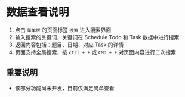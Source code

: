 # 数据查看说明

1. 点击 `菜单栏` 的页面标签 `搜索` 进入搜索界面
2. 输入搜索的关键词，关键词在 Schedule Todo 和 Task 数据中进行搜索
3. 返回内容包括：题目、日期、对应 Task 的详情
4. 页面支持全局搜索，按 `ctrl + F` 或 `CMD + F` 对页面内容进行二次搜索

## 重要说明

- 该部分功能尚未开发，目前仅满足简单查看
